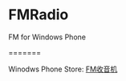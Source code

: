 FMRadio
=======

FM for Windows Phone

=======

Winodws Phone Store: [FM收音机](http://www.windowsphone.com/zh-cn/store/app/fm收音机/8428c9d7-546d-45ef-a122-acef3c54211a)
